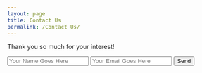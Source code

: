```yaml
---
layout: page
title: Contact Us
permalink: /Contact Us/
---
```




Thank you so much for your interest!

<!-- <form action="/summer/#wpcf7-f1931-p1932-o1" method="post" class="wpcf7-form" novalidate="novalidate">
<div style="display: none;">
<input type="hidden" name="_wpcf7" value="1931">
<input type="hidden" name="_wpcf7_version" value="4.8">
<input type="hidden" name="_wpcf7_locale" value="en_US">
<input type="hidden" name="_wpcf7_unit_tag" value="wpcf7-f1931-p1932-o1">
<input type="hidden" name="_wpcf7_container_post" value="1932">
<input type="hidden" name="_wpcf7_nonce" value="05a3b63585">
</div>
<div id="summer">
<div><span class="wpcf7-form-control-wrap checkbox-0728"><span class="wpcf7-form-control wpcf7-checkbox"><span class="wpcf7-list-item first last"><input type="checkbox" name="checkbox-0728[]" value="July 24 - July 28: Beach exploration and play"><span class="wpcf7-list-item-label">July 24 - July 28: Beach exploration and play</span></span></span></span></div>
</div>
<div id="contactfields">
<div class="contact-input"><span class="wpcf7-form-control-wrap your-name"><input type="text" name="your-name" value="" size="40" class="wpcf7-form-control wpcf7-text wpcf7-validates-as-required" aria-required="true" aria-invalid="false" placeholder="NAME"></span></div>
<div class="contact-input"><span class="wpcf7-form-control-wrap your-email"><input type="email" name="your-email" value="" size="40" class="wpcf7-form-control wpcf7-text wpcf7-email wpcf7-validates-as-required wpcf7-validates-as-email" aria-required="true" aria-invalid="false" placeholder="EMAIL"></span></div>
</div>
<div id="contactfields">
<div class="contact-input"> <span class="wpcf7-form-control-wrap tel-phonenumber"><input type="tel" name="tel-phonenumber" value="" size="40" class="wpcf7-form-control wpcf7-text wpcf7-tel wpcf7-validates-as-tel" aria-invalid="false" placeholder="PHONE NUMBER"></span></div>
<div class="contact-input"><span class="wpcf7-form-control-wrap text-childsname"><input type="text" name="text-childsname" value="" size="40" class="wpcf7-form-control wpcf7-text" aria-invalid="false" placeholder="CHILD'S NAME AND BIRTHDATE"></span></div>
</div>
<div id="messagearea"> <span class="wpcf7-form-control-wrap textarea-days"><textarea name="textarea-days" cols="40" rows="10" class="wpcf7-form-control wpcf7-textarea" aria-invalid="false" placeholder="WHICH DAYS WOULD YOU LIKE YOUR CHILD TO ATTEND?"></textarea></span></div>
<div id="messagearea"> <span class="wpcf7-form-control-wrap textarea-gain"><textarea name="textarea-gain" cols="40" rows="10" class="wpcf7-form-control wpcf7-textarea" aria-invalid="false" placeholder="WHAT DO YOU HOPE FOR YOUR CHILD TO GAIN FROM BEING AT ALL FRIENDS?"></textarea></span></div>
<div id="messagearea"> <span class="wpcf7-form-control-wrap textarea-conflict"><textarea name="textarea-conflict" cols="40" rows="10" class="wpcf7-form-control wpcf7-textarea" aria-invalid="false" placeholder="HOW DO YOU AND/OR YOUR FAMILY DEAL WITH CONFLICT AND DISCIPLINE?"></textarea></span></div>
<div id="messagearea"> <span class="wpcf7-form-control-wrap textarea-connection"><textarea name="textarea-connection" cols="40" rows="10" class="wpcf7-form-control wpcf7-textarea" aria-invalid="false" placeholder="WHAT BEST DESCRIBES YOUR FAMILY'S CONNECTION TO NATURE?"></textarea></span></div>
<div id="messagearea"> <span class="wpcf7-form-control-wrap textarea-fears"><textarea name="textarea-fears" cols="40" rows="10" class="wpcf7-form-control wpcf7-textarea" aria-invalid="false" placeholder="WHAT FEARS MIGHT YOU HAVE ABOUT NATURE?"></textarea></span></div>
<div id="messagearea"> <span class="wpcf7-form-control-wrap textarea-know"><textarea name="textarea-know" cols="40" rows="10" class="wpcf7-form-control wpcf7-textarea" aria-invalid="false" placeholder="WHAT IS SOMETHING YOU THINK WE SHOULD KNOW ABOUT YOUR CHILD?"></textarea></span></div>
<div id="messagearea"> <span class="wpcf7-form-control-wrap textarea-hear"><textarea name="textarea-hear" cols="40" rows="10" class="wpcf7-form-control wpcf7-textarea" aria-invalid="false" placeholder="HOW DID YOU HEAR ABOUT US?"></textarea></span></div>
<div id="messagearea"> <span class="wpcf7-form-control-wrap textarea-comments"><textarea name="textarea-comments" cols="40" rows="10" class="wpcf7-form-control wpcf7-textarea" aria-invalid="false" placeholder="ADDITIONAL COMMENTS"></textarea></span></div>

<div class="wpcf7-response-output wpcf7-display-none"></div></form>
-->
<p><form action="https://formspree.io/swimnewscompiler@gmail.com"
      method="POST">
    <input type="text" name="name" placeholder="Your Name Goes Here"/>
    <input type="text" name="_replyto" placeholder="Your Email Goes Here"/>
    <input type="submit" value="Send">
    <input type="hidden" name="_next" value="//jonnyphresh.github.io/thanks"/>
    <input type="hidden" name="_subject" value="Thank you for reaching out! We may take up to 24 hrs to respond, but often we respond quicker." />
    <input type="text" name="_gotcha" style="display:none" />
    <input type="hidden" name="_format" value="plain" />
</form></p>
